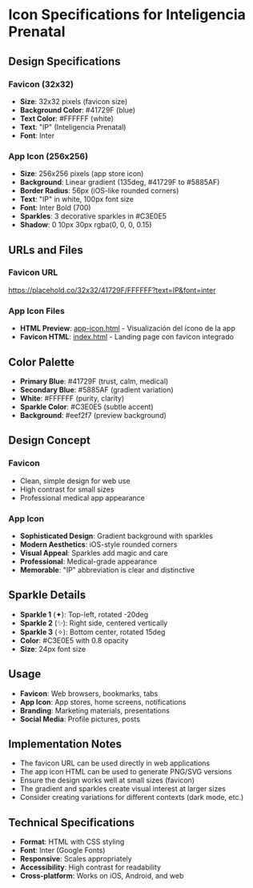 # Icon Specifications for Inteligencia Prenatal

## Design Specifications

### Favicon (32x32)
- **Size**: 32x32 pixels (favicon size)
- **Background Color**: #41729F (blue)
- **Text Color**: #FFFFFF (white)
- **Text**: "IP" (Inteligencia Prenatal)
- **Font**: Inter

### App Icon (256x256)
- **Size**: 256x256 pixels (app store icon)
- **Background**: Linear gradient (135deg, #41729F to #5885AF)
- **Border Radius**: 56px (iOS-like rounded corners)
- **Text**: "IP" in white, 100px font size
- **Font**: Inter Bold (700)
- **Sparkles**: 3 decorative sparkles in #C3E0E5
- **Shadow**: 0 10px 30px rgba(0, 0, 0, 0.15)

## URLs and Files

### Favicon URL
https://placehold.co/32x32/41729F/FFFFFF?text=IP&font=inter

### App Icon Files
- **HTML Preview**: [app-icon.html](./app-icon.html) - Visualización del ícono de la app
- **Favicon HTML**: [index.html](./index.html) - Landing page con favicon integrado

## Color Palette
- **Primary Blue**: #41729F (trust, calm, medical)
- **Secondary Blue**: #5885AF (gradient variation)
- **White**: #FFFFFF (purity, clarity)
- **Sparkle Color**: #C3E0E5 (subtle accent)
- **Background**: #eef2f7 (preview background)

## Design Concept

### Favicon
- Clean, simple design for web use
- High contrast for small sizes
- Professional medical app appearance

### App Icon
- **Sophisticated Design**: Gradient background with sparkles
- **Modern Aesthetics**: iOS-style rounded corners
- **Visual Appeal**: Sparkles add magic and care
- **Professional**: Medical-grade appearance
- **Memorable**: "IP" abbreviation is clear and distinctive

## Sparkle Details
- **Sparkle 1** (✦): Top-left, rotated -20deg
- **Sparkle 2** (✨): Right side, centered vertically
- **Sparkle 3** (✧): Bottom center, rotated 15deg
- **Color**: #C3E0E5 with 0.8 opacity
- **Size**: 24px font size

## Usage
- **Favicon**: Web browsers, bookmarks, tabs
- **App Icon**: App stores, home screens, notifications
- **Branding**: Marketing materials, presentations
- **Social Media**: Profile pictures, posts

## Implementation Notes
- The favicon URL can be used directly in web applications
- The app icon HTML can be used to generate PNG/SVG versions
- Ensure the design works well at small sizes (favicon)
- The gradient and sparkles create visual interest at larger sizes
- Consider creating variations for different contexts (dark mode, etc.)

## Technical Specifications
- **Format**: HTML with CSS styling
- **Font**: Inter (Google Fonts)
- **Responsive**: Scales appropriately
- **Accessibility**: High contrast for readability
- **Cross-platform**: Works on iOS, Android, and web 